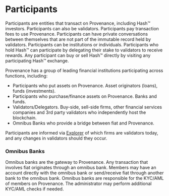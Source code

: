 # Participants

Participants are entities that transact on Provenance, including Hash™ investors. Participants can also be validators. Participants pay transaction fees to use Provenance. Participants can have private conversations between themselves that are not part of the immutable record held by validators. Participants can be institutions or individuals. Participants who hold Hash™ can participate by delegating their stake to validators to receive rewards. Any participant can buy or sell Hash™ directly by visiting any participating Hash™ exchange.

Provenance has a group of leading financial institutions participating across functions, including:

* Participants who put assets on Provenance.  Asset originators \(loans\), funds \(investments\).
* Participants who purchase/finance assets on Provenance. Banks and funds.
* Validators/Delegators. Buy-side, sell-side firms, other financial services companies and 3rd party validators who independently host the blockchain.
* Omnibus Banks who provide a bridge between fiat and Provenance.

Participants are informed via [Explorer](../explorer.md) of which firms are validators today, and any changes in validators should they occur.   




### Omnibus Banks

Omnibus banks are the gateway to Provenance.  Any transaction that involves fiat originates through an omnibus bank.  Members may have an account directly with the omnibus bank or send/receive fiat through another bank to the omnibus bank.  Omnibus banks are responsible for the KYC/AML of members on Provenance.  The administrator may perform additional KYC/AML checks if needed.

  


